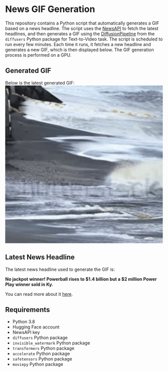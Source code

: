 # News GIF Generation
This repository contains a Python script that automatically generates a GIF based on a news headline. The script uses the [NewsAPI](https://newsapi.org/) to fetch the latest headlines, and then generates a GIF using the [DiffusionPipeline](https://github.com/huggingface/diffusers) from the `diffusers` Python package for Text-to-Video task.
The script is scheduled to run every few minutes. Each time it runs, it fetches a new headline and generates a new GIF, which is then displayed below. The GIF generation process is performed on a GPU.

## Generated GIF
Below is the latest generated GIF:
![Generated GIF](output.gif?raw=true&v=1696619137)

## Latest News Headline
The latest news headline used to generate the GIF is:

**No jackpot winner! Powerball rises to $1.4 billion but a $2 million Power Play winner sold in Ky.**

You can read more about it [here](https://www.wdrb.com/news/no-jackpot-winner-powerball-rises-to-1-4-billion-but-a-2-million-power-play/article_fe2e1070-6363-11ee-903b-b31324626ccf.html).

## Requirements
- Python 3.8
- Hugging Face account
- NewsAPI key
- `diffusers` Python package
- `invisible_watermark` Python package
- `transformers` Python package
- `accelerate` Python package
- `safetensors` Python package
- `moviepy` Python package
